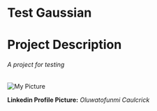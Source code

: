 # Test Gaussian
# Project Description
###### A project for testing
![My Picture](https://media.licdn.com/dms/image/v2/D4D03AQFZ0_6ToNwcyQ/profile-displayphoto-shrink_400_400/profile-displayphoto-shrink_400_400/0/1666456515024?e=1757548800&v=beta&t=hiYBQKviL8SppEwqqxFisuecP9FJV_NIOMKA_aBlCic)

**Linkedin Profile Picture:** *Oluwatofunmi Caulcrick*
